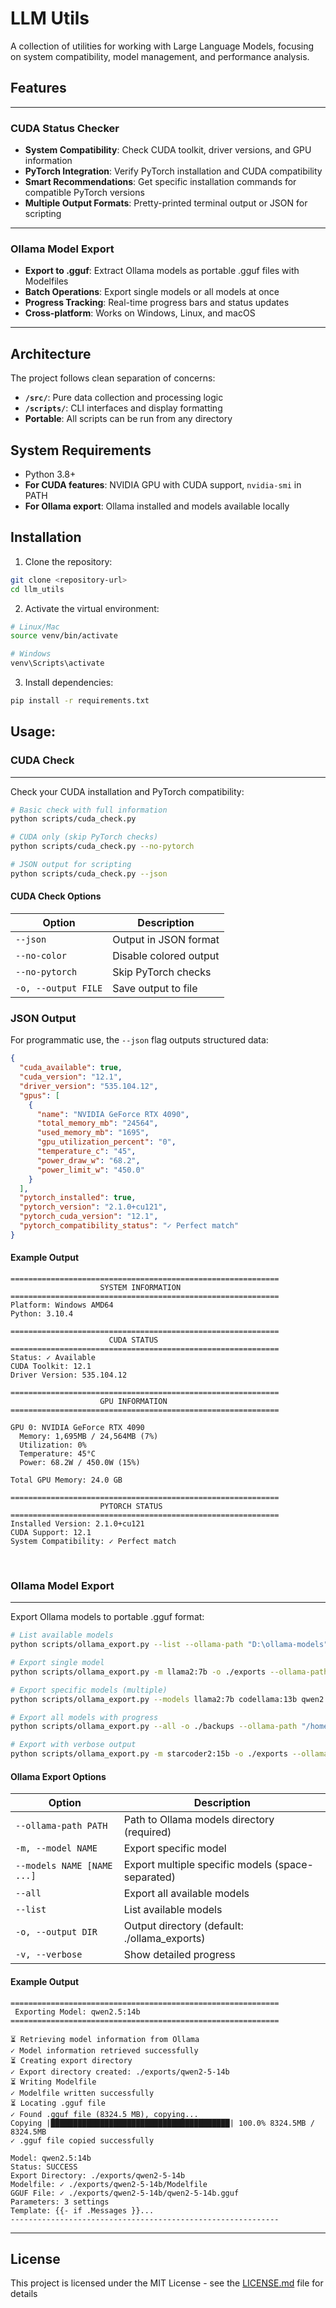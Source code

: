 # LLM Utils

A collection of utilities for working with Large Language Models, focusing on system compatibility, model management, and performance analysis.

## Features

---

### CUDA Status Checker
- **System Compatibility**: Check CUDA toolkit, driver versions, and GPU information
- **PyTorch Integration**: Verify PyTorch installation and CUDA compatibility
- **Smart Recommendations**: Get specific installation commands for compatible PyTorch versions
- **Multiple Output Formats**: Pretty-printed terminal output or JSON for scripting

---

### Ollama Model Export
- **Export to .gguf**: Extract Ollama models as portable .gguf files with Modelfiles
- **Batch Operations**: Export single models or all models at once
- **Progress Tracking**: Real-time progress bars and status updates
- **Cross-platform**: Works on Windows, Linux, and macOS

---

## Architecture

The project follows clean separation of concerns:

- **`/src/`**: Pure data collection and processing logic
- **`/scripts/`**: CLI interfaces and display formatting
- **Portable**: All scripts can be run from any directory

## System Requirements

- Python 3.8+
- **For CUDA features**: NVIDIA GPU with CUDA support, `nvidia-smi` in PATH
- **For Ollama export**: Ollama installed and models available locally
## Installation

1. Clone the repository:
```bash
git clone <repository-url>
cd llm_utils
```

2. Activate the virtual environment:
```bash
# Linux/Mac
source venv/bin/activate

# Windows
venv\Scripts\activate
```

3. Install dependencies:
```bash
pip install -r requirements.txt
```

## Usage:


### CUDA Check

---

Check your CUDA installation and PyTorch compatibility:

```bash
# Basic check with full information
python scripts/cuda_check.py

# CUDA only (skip PyTorch checks)
python scripts/cuda_check.py --no-pytorch

# JSON output for scripting
python scripts/cuda_check.py --json
```

#### CUDA Check Options
| Option | Description |
|--------|-------------|
| `--json` | Output in JSON format |
| `--no-color` | Disable colored output |
| `--no-pytorch` | Skip PyTorch checks |
| `-o, --output FILE` | Save output to file |

### JSON Output

For programmatic use, the `--json` flag outputs structured data:

```json
{
  "cuda_available": true,
  "cuda_version": "12.1",
  "driver_version": "535.104.12",
  "gpus": [
    {
      "name": "NVIDIA GeForce RTX 4090",
      "total_memory_mb": "24564",
      "used_memory_mb": "1695",
      "gpu_utilization_percent": "0",
      "temperature_c": "45",
      "power_draw_w": "68.2",
      "power_limit_w": "450.0"
    }
  ],
  "pytorch_installed": true,
  "pytorch_version": "2.1.0+cu121",
  "pytorch_cuda_version": "12.1",
  "pytorch_compatibility_status": "✓ Perfect match"
}
```

#### Example Output
```
============================================================
                    SYSTEM INFORMATION                     
============================================================
Platform: Windows AMD64
Python: 3.10.4

============================================================
                      CUDA STATUS                          
============================================================
Status: ✓ Available
CUDA Toolkit: 12.1
Driver Version: 535.104.12

============================================================
                    GPU INFORMATION                        
============================================================

GPU 0: NVIDIA GeForce RTX 4090
  Memory: 1,695MB / 24,564MB (7%)
  Utilization: 0%
  Temperature: 45°C
  Power: 68.2W / 450.0W (15%)

Total GPU Memory: 24.0 GB

============================================================
                    PYTORCH STATUS                         
============================================================
Installed Version: 2.1.0+cu121
CUDA Support: 12.1
System Compatibility: ✓ Perfect match
```

<br>

### Ollama Model Export

---

Export Ollama models to portable .gguf format:

```bash
# List available models
python scripts/ollama_export.py --list --ollama-path "D:\ollama-models"

# Export single model
python scripts/ollama_export.py -m llama2:7b -o ./exports --ollama-path "D:\ollama-models"

# Export specific models (multiple)
python scripts/ollama_export.py --models llama2:7b codellama:13b qwen2.5:14b -o ./exports --ollama-path "D:\ollama-models"

# Export all models with progress
python scripts/ollama_export.py --all -o ./backups --ollama-path "/home/user/.ollama/models" -v

# Export with verbose output
python scripts/ollama_export.py -m starcoder2:15b -o ./exports --ollama-path "D:\ollama-models" -v
```

#### Ollama Export Options
| Option | Description |
|--------|-------------|
| `--ollama-path PATH` | Path to Ollama models directory (required) |
| `-m, --model NAME` | Export specific model |
| `--models NAME [NAME ...]` | Export multiple specific models (space-separated) |
| `--all` | Export all available models |
| `--list` | List available models |
| `-o, --output DIR` | Output directory (default: ./ollama_exports) |
| `-v, --verbose` | Show detailed progress |

#### Example Output
```
============================================================
 Exporting Model: qwen2.5:14b
============================================================

⏳ Retrieving model information from Ollama
✓ Model information retrieved successfully
⏳ Creating export directory
✓ Export directory created: ./exports/qwen2-5-14b
⏳ Writing Modelfile
✓ Modelfile written successfully
⏳ Locating .gguf file
✓ Found .gguf file (8324.5 MB), copying...
Copying |████████████████████████████████████████| 100.0% 8324.5MB / 8324.5MB
✓ .gguf file copied successfully

Model: qwen2.5:14b
Status: SUCCESS
Export Directory: ./exports/qwen2-5-14b
Modelfile: ✓ ./exports/qwen2-5-14b/Modelfile
GGUF File: ✓ ./exports/qwen2-5-14b/qwen2-5-14b.gguf
Parameters: 3 settings
Template: {{- if .Messages }}...
------------------------------------------------------------
```

---

## License

This project is licensed under the MIT License - see the <a href="/LICENSE.md">LICENSE.md</a> file for details